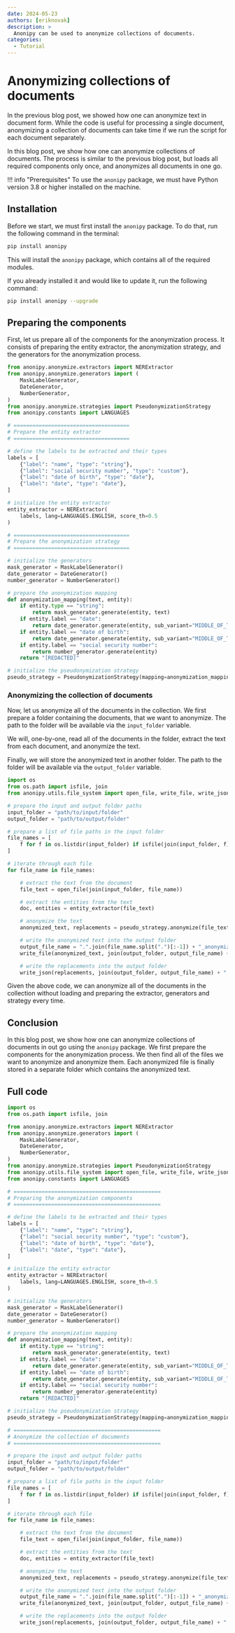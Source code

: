 ```yaml
---
date: 2024-05-23
authors: [eriknovak]
description: >
  Anonipy can be used to anonymize collections of documents.
categories:
  - Tutorial
---
```


# Anonymizing collections of documents

In the previous blog post, we showed how one can anonymize text in document form.
While the code is useful for processing a single document, anonymizing a collection
of documents can take time if we run the script for each document separately.

In this blog post, we show how one can anonymize collections of documents. The
process is similar to the previous blog post, but loads all required components
only once, and anonymizes all documents in one go.

<!-- more -->

!!! info "Prerequisites"
    To use the `anonipy` package, we must have Python version 3.8 or higher
    installed on the machine.

## Installation

Before we start, we must first install the `anonipy` package. To do that, run the
following command in the terminal:

```bash
pip install anonipy
```

This will install the `anonipy` package, which contains all of the required modules.

If you already installed it and would like to update it, run the following command:

```bash
pip install anonipy --upgrade
```

## Preparing the components

First, let us prepare all of the components for the anonymization process. It
consists of preparing the entity extractor, the anonymization strategy, and the
generators for the anonymization process.

```python
from anonipy.anonymize.extractors import NERExtractor
from anonipy.anonymize.generators import (
    MaskLabelGenerator,
    DateGenerator,
    NumberGenerator,
)
from anonipy.anonymize.strategies import PseudonymizationStrategy
from anonipy.constants import LANGUAGES

# =====================================
# Prepare the entity extractor
# =====================================

# define the labels to be extracted and their types
labels = [
    {"label": "name", "type": "string"},
    {"label": "social security number", "type": "custom"},
    {"label": "date of birth", "type": "date"},
    {"label": "date", "type": "date"},
]

# initialize the entity extractor
entity_extractor = NERExtractor(
    labels, lang=LANGUAGES.ENGLISH, score_th=0.5
)

# =====================================
# Prepare the anonymization strategy
# =====================================

# initialize the generators
mask_generator = MaskLabelGenerator()
date_generator = DateGenerator()
number_generator = NumberGenerator()

# prepare the anonymization mapping
def anonymization_mapping(text, entity):
    if entity.type == "string":
        return mask_generator.generate(entity, text)
    if entity.label == "date":
        return date_generator.generate(entity, sub_variant="MIDDLE_OF_THE_MONTH")
    if entity.label == "date of birth":
        return date_generator.generate(entity, sub_variant="MIDDLE_OF_THE_YEAR")
    if entity.label == "social security number":
        return number_generator.generate(entity)
    return "[REDACTED]"

# initialize the pseudonymization strategy
pseudo_strategy = PseudonymizationStrategy(mapping=anonymization_mapping)
```

### Anonymizing the collection of documents

Now, let us anonymize all of the documents in the collection. We first prepare
a folder containing the documents, that we want to anonymize. The path to the
folder will be available via the `input_folder` variable.

We will, one-by-one, read all of the documents in the folder, extract the text
from each document, and anonymize the text.

Finally, we will store the anonymized text in another folder. The path to the
folder will be available via the `output_folder` variable.

```python
import os
from os.path import isfile, join
from anonipy.utils.file_system import open_file, write_file, write_json

# prepare the input and output folder paths
input_folder = "path/to/input/folder"
output_folder = "path/to/output/folder"

# prepare a list of file paths in the input folder
file_names = [
    f for f in os.listdir(input_folder) if isfile(join(input_folder, f))
]

# iterate through each file
for file_name in file_names:

    # extract the text from the document
    file_text = open_file(join(input_folder, file_name))

    # extract the entities from the text
    doc, entities = entity_extractor(file_text)

    # anonymize the text
    anonymized_text, replacements = pseudo_strategy.anonymize(file_text, entities)

    # write the anonymized text into the output folder
    output_file_name = ".".join(file_name.split(".")[:-1]) + "_anonymized"
    write_file(anonymized_text, join(output_folder, output_file_name) + ".txt")

    # write the replacements into the output folder
    write_json(replacements, join(output_folder, output_file_name) + ".json")

```

Given the above code, we can anonymize all of the documents in the collection without
loading and preparing the extractor, generators and strategy every time.


## Conclusion

In this blog post, we show how one can anonymize collections of documents in out
go using the `anonipy` package. We first prepare the components for the anonymization
process. We then find all of the files we want to anonymize and anonymize them.
Each anonymized file is finally stored in a separate folder which contains the
anonymized text.

## Full code


```python
import os
from os.path import isfile, join

from anonipy.anonymize.extractors import NERExtractor
from anonipy.anonymize.generators import (
    MaskLabelGenerator,
    DateGenerator,
    NumberGenerator,
)
from anonipy.anonymize.strategies import PseudonymizationStrategy
from anonipy.utils.file_system import open_file, write_file, write_json
from anonipy.constants import LANGUAGES

# ===============================================
# Preparing the anonymization components
# ===============================================

# define the labels to be extracted and their types
labels = [
    {"label": "name", "type": "string"},
    {"label": "social security number", "type": "custom"},
    {"label": "date of birth", "type": "date"},
    {"label": "date", "type": "date"},
]

# initialize the entity extractor
entity_extractor = NERExtractor(
    labels, lang=LANGUAGES.ENGLISH, score_th=0.5
)

# initialize the generators
mask_generator = MaskLabelGenerator()
date_generator = DateGenerator()
number_generator = NumberGenerator()

# prepare the anonymization mapping
def anonymization_mapping(text, entity):
    if entity.type == "string":
        return mask_generator.generate(entity, text)
    if entity.label == "date":
        return date_generator.generate(entity, sub_variant="MIDDLE_OF_THE_MONTH")
    if entity.label == "date of birth":
        return date_generator.generate(entity, sub_variant="MIDDLE_OF_THE_YEAR")
    if entity.label == "social security number":
        return number_generator.generate(entity)
    return "[REDACTED]"

# initialize the pseudonymization strategy
pseudo_strategy = PseudonymizationStrategy(mapping=anonymization_mapping)

# ===============================================
# Anonymize the collection of documents
# ===============================================

# prepare the input and output folder paths
input_folder = "path/to/input/folder"
output_folder = "path/to/output/folder"

# prepare a list of file paths in the input folder
file_names = [
    f for f in os.listdir(input_folder) if isfile(join(input_folder, f))
]

# iterate through each file
for file_name in file_names:

    # extract the text from the document
    file_text = open_file(join(input_folder, file_name))

    # extract the entities from the text
    doc, entities = entity_extractor(file_text)

    # anonymize the text
    anonymized_text, replacements = pseudo_strategy.anonymize(file_text, entities)

    # write the anonymized text into the output folder
    output_file_name = ".".join(file_name.split(".")[:-1]) + "_anonymized"
    write_file(anonymized_text, join(output_folder, output_file_name) + ".txt")

    # write the replacements into the output folder
    write_json(replacements, join(output_folder, output_file_name) + ".json")

```